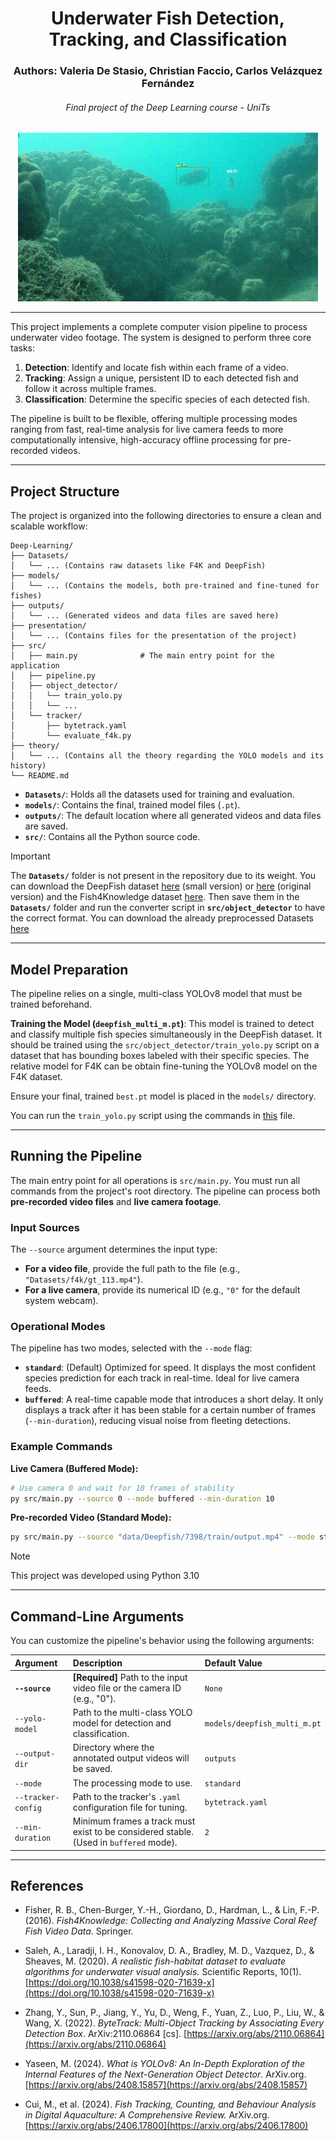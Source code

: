 <div align="center">
    <h1>Underwater Fish Detection, Tracking, and Classification</h1>
    <h3>Authors: Valeria De Stasio, Christian Faccio, Carlos Velázquez Fernández</h3>
    <h6>Final project of the Deep Learning course - UniTs</h6>
</div>

<div align="center">
    <img src="presentation/videos/7426_standard_classified.gif" alt="Video
  Demo" />
  </div>

  ---

This project implements a complete computer vision pipeline to process underwater video footage. The system is designed to perform three core tasks:

1.  **Detection**: Identify and locate fish within each frame of a video.
2.  **Tracking**: Assign a unique, persistent ID to each detected fish and follow it across multiple frames.
3.  **Classification**: Determine the specific species of each detected fish.

The pipeline is built to be flexible, offering multiple processing modes ranging from fast, real-time analysis for live camera feeds to more computationally intensive, high-accuracy offline processing for pre-recorded videos.

---

## Project Structure

The project is organized into the following directories to ensure a clean and scalable workflow:

```
Deep-Learning/
├── Datasets/
│   └── ... (Contains raw datasets like F4K and DeepFish)
├── models/
│   └── ... (Contains the models, both pre-trained and fine-tuned for fishes)
├── outputs/
│   └── ... (Generated videos and data files are saved here)
├── presentation/
│   └── ... (Contains files for the presentation of the project)
├── src/
│   ├── main.py              # The main entry point for the application
│   ├── pipeline.py             
│   ├── object_detector/
│   │   └── train_yolo.py
│   │   └── ...
│   └── tracker/
│       ├── bytetrack.yaml
│       └── evaluate_f4k.py
├── theory/
│   └── ... (Contains all the theory regarding the YOLO models and its history)
└── README.md
```

* **`Datasets/`**: Holds all the datasets used for training and evaluation.
* **`models/`**: Contains the final, trained model files (`.pt`).
* **`outputs/`**: The default location where all generated videos and data files are saved.
* **`src/`**: Contains all the Python source code.

> [!IMPORTANT]
> The **`Datasets/`** folder is not present in the repository due to its weight.
> You can download the DeepFish dataset [here](https://www.kaggle.com/datasets/vencerlanz09/deep-fish-object-detection) (small version) or [here](https://alzayats.github.io/DeepFish/) (original version) and the Fish4Knowledge dataset [here](https://homepages.inf.ed.ac.uk/rbf/Fish4Knowledge/resources.htm).
> Then save them in the **`Datasets/`** folder and run the converter script in **`src/object_detector`** to have the correct format.
> You can download the already preprocessed Datasets [here](https://drive.google.com/drive/folders/1Fv14CpnAjmN642m7lFjHL8yRfeyHYFCQ?usp=sharing)

---

## Model Preparation

The pipeline relies on a single, multi-class YOLOv8 model that must be trained beforehand.

**Training the Model (`deepfish_multi_m.pt`)**: This model is trained to detect and classify multiple fish species simultaneously in the DeepFish dataset. It should be trained using the `src/object_detector/train_yolo.py` script on a dataset that has bounding boxes labeled with their specific species. The relative model for F4K can be obtain fine-tuning the YOLOv8 model on the F4K dataset.

Ensure your final, trained `best.pt` model is placed in the `models/` directory.

You can run the `train_yolo.py` script using the commands in [this](src/object_detector/README.md) file.

---

## Running the Pipeline

The main entry point for all operations is `src/main.py`. You must run all commands from the project's root directory. The pipeline can process both **pre-recorded video files** and **live camera footage**.

### Input Sources

The `--source` argument determines the input type:
* **For a video file**, provide the full path to the file (e.g., `"Datasets/f4k/gt_113.mp4"`).
* **For a live camera**, provide its numerical ID (e.g., `"0"` for the default system webcam).

### Operational Modes

The pipeline has two modes, selected with the `--mode` flag:

* **`standard`**: (Default) Optimized for speed. It displays the most confident species prediction for each track in real-time. Ideal for live camera feeds.
* **`buffered`**: A real-time capable mode that introduces a short delay. It only displays a track after it has been stable for a certain number of frames (`--min-duration`), reducing visual noise from fleeting detections.

### Example Commands

**Live Camera (Buffered Mode):**
```bash
# Use camera 0 and wait for 10 frames of stability
py src/main.py --source 0 --mode buffered --min-duration 10
```

**Pre-recorded Video (Standard Mode):**
```bash
py src/main.py --source "data/Deepfish/7398/train/output.mp4" --mode standard --yolo-model "models/multi_deepfish_m.pt"
```

> [!NOTE]  
> This project was developed using Python 3.10


---

## Command-Line Arguments

You can customize the pipeline's behavior using the following arguments:

| Argument | Description | Default Value |
| :--- | :--- | :--- |
| **`--source`** | **[Required]** Path to the input video file or the camera ID (e.g., "0"). | `None` |
| `--yolo-model` | Path to the multi-class YOLO model for detection and classification. | `models/deepfish_multi_m.pt` |
| `--output-dir` | Directory where the annotated output videos will be saved. | `outputs` |
| `--mode` | The processing mode to use. | `standard` |
| `--tracker-config`| Path to the tracker's `.yaml` configuration file for tuning. | `bytetrack.yaml` |
| `--min-duration` | Minimum frames a track must exist to be considered stable. (Used in `buffered` mode).| `2` |


---

## References

- Fisher, R. B., Chen-Burger, Y.-H., Giordano, D., Hardman, L., & Lin, F.-P. (2016). *Fish4Knowledge: Collecting and Analyzing Massive Coral Reef Fish Video Data*. Springer.

- Saleh, A., Laradji, I. H., Konovalov, D. A., Bradley, M. D., Vazquez, D., & Sheaves, M. (2020). *A realistic fish-habitat dataset to evaluate algorithms for underwater visual analysis.* Scientific Reports, 10(1). [https://doi.org/10.1038/s41598-020-71639-x](https://doi.org/10.1038/s41598-020-71639-x)

- Zhang, Y., Sun, P., Jiang, Y., Yu, D., Weng, F., Yuan, Z., Luo, P., Liu, W., & Wang, X. (2022). *ByteTrack: Multi-Object Tracking by Associating Every Detection Box*. ArXiv:2110.06864 [cs]. [https://arxiv.org/abs/2110.06864](https://arxiv.org/abs/2110.06864)

- Yaseen, M. (2024). *What is YOLOv8: An In-Depth Exploration of the Internal Features of the Next-Generation Object Detector*. ArXiv.org. [https://arxiv.org/abs/2408.15857](https://arxiv.org/abs/2408.15857)

- Cui, M., et al. (2024). *Fish Tracking, Counting, and Behaviour Analysis in Digital Aquaculture: A Comprehensive Review.* ArXiv.org. [https://arxiv.org/abs/2406.17800](https://arxiv.org/abs/2406.17800)
